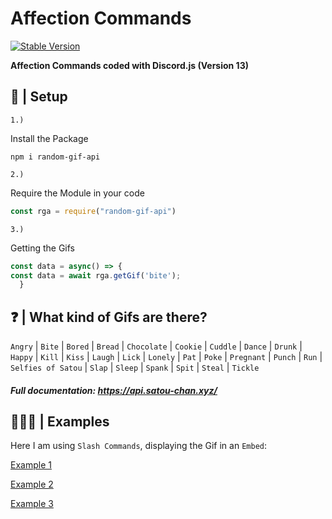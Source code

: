 # Affection Commands
[![Stable Version](https://img.shields.io/npm/v/random-gif-api?color=red&style=plastic)](https://www.npmjs.com/package/random-gif-api)

<b>Affection Commands coded with Discord.js (Version 13)</b>


## 📂 | Setup
`1.)` <p>Install the Package</p>
```console
npm i random-gif-api
```
`2.)` <p>Require the Module in your code</p>
```js
const rga = require("random-gif-api")
```
`3.)` <p> Getting the Gifs</p>
```js
const data = async() => {
const data = await rga.getGif('bite');
  }
```
## ❓ | What kind of Gifs are there?
`Angry` |
`Bite` |
`Bored` |
`Bread` |
`Chocolate` |
`Cookie` |
`Cuddle` |
`Dance` |
`Drunk` |
`Happy` |
`Kill` |
`Kiss` |
`Laugh` |
`Lick` |
`Lonely` |
`Pat` |
`Poke` |
`Pregnant` |
`Punch` |
`Run` |
`Selfies of Satou` |
`Slap` |
`Sleep` |
`Spank` |
`Spit` |
`Steal` |
`Tickle`
##### Full documentation: https://api.satou-chan.xyz/
## 👨🏼‍💻 | Examples
<p> Here I am using <code>Slash Commands</code>, displaying the Gif in an <code>Embed</code>:</p>

[Example 1](https://github.com/yungbeatz/Affection-Commands-D.JS-V13-/blob/main/examples/example.js)

[Example 2](https://github.com/yungbeatz/Affection-Commands-D.JS-V13-/blob/main/examples/example.js)

[Example 3](https://github.com/yungbeatz/Affection-Commands-D.JS-V13-/blob/main/examples/example.js)
